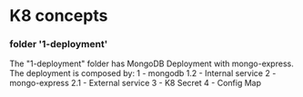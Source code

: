 # K8 concepts

### folder '1-deployment'
The "1-deployment" folder has MongoDB Deployment with mongo-express. The deployment is composed by:
1 - mongodb
1.2 - Internal service
2 - mongo-express
2.1 - External service
3 - K8 Secret
4 - Config Map